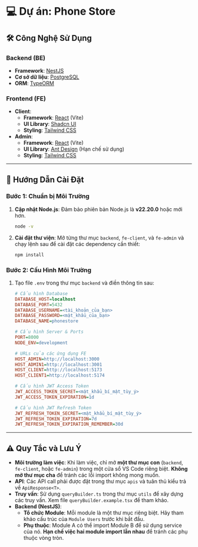 # 💻 Dự án: Phone Store

## 🛠️ Công Nghệ Sử Dụng

### Backend (BE)

- **Framework**: [NestJS](https://nestjs.com/)
- **Cơ sở dữ liệu**: [PostgreSQL](https://www.postgresql.org/)
- **ORM**: [TypeORM](https://typeorm.io/)

### Frontend (FE)

- **Client**:
  - **Framework**: [React](https://reactjs.org/) (Vite)
  - **UI Library**: [Shadcn UI](https://ui.shadcn.com/)
  - **Styling**: [Tailwind CSS](https://tailwindcss.com/)
- **Admin**:
  - **Framework**: [React](https://reactjs.org/) (Vite)
  - **UI Library**: [Ant Design](https://ant.design/) (Hạn chế sử dụng)
  - **Styling**: [Tailwind CSS](https://tailwindcss.com/)

---

## 🚀 Hướng Dẫn Cài Đặt

### Bước 1: Chuẩn bị Môi Trường

1.  **Cập nhật Node.js**: Đảm bảo phiên bản Node.js là **v22.20.0** hoặc mới hơn.
    ```bash
    node -v
    ```
2.  **Cài đặt thư viện**: Mở từng thư mục `backend`, `fe-client`, và `fe-admin` và chạy lệnh sau để cài đặt các dependency cần thiết:
    ```bash
    npm install
    ```

### Bước 2: Cấu Hình Môi Trường

1.  Tạo file `.env` trong thư mục `backend` và điền thông tin sau:

    ```ini
    # Cấu hình Database
    DATABASE_HOST=localhost
    DATABASE_PORT=5432
    DATABASE_USERNAME=<tài_khoản_của_bạn>
    DATABASE_PASSWORD=<mật_khẩu_của_bạn>
    DATABASE_NAME=phonestore

    # Cấu hình Server & Ports
    PORT=8000
    NODE_ENV=development

    # URLs của các ứng dụng FE
    HOST_ADMIN=http://localhost:3000
    HOST_ADMIN1=http://localhost:3001
    HOST_CLIENT=http://localhost:5173
    HOST_CLIENT1=http://localhost:5174

    # Cấu hình JWT Access Token
    JWT_ACCESS_TOKEN_SECRET=<mật_khẩu_bí_mật_tùy_ý>
    JWT_ACCESS_TOKEN_EXPIRATION=1d

    # Cấu hình JWT Refresh Token
    JWT_REFRESH_TOKEN_SECRET=<mật_khẩu_bí_mật_tùy_ý>
    JWT_REFRESH_TOKEN_EXPIRATION=7d
    JWT_REFRESH_TOKEN_EXPIRATION_REMEMBER=30d
    ```

---

## ⚠️ Quy Tắc và Lưu Ý

- **Môi trường làm việc**: Khi làm việc, chỉ mở **một thư mục con** (`backend`, `fe-client`, hoặc `fe-admin`) trong một cửa sổ VS Code riêng biệt. **Không mở thư mục cha** để tránh các lỗi import không mong muốn.
- **API**: Các API call phải được đặt trong thư mục `apis` và tuân thủ kiểu trả về `ApiResponse<T>`.
- **Truy vấn**: Sử dụng `queryBuilder.ts` trong thư mục `utils` để xây dựng các truy vấn. Xem file `queryBuilder.example.tsx` để tham khảo.
- **Backend (NestJS)**:
  - **Tổ chức Module**: Mỗi module là một thư mục riêng biệt. Hãy tham khảo cấu trúc của `Module Users` trước khi bắt đầu.
  - **Phụ thuộc**: Module A có thể import Module B để sử dụng service của nó. **Hạn chế việc hai module import lẫn nhau** để tránh các phụ thuộc vòng tròn.
